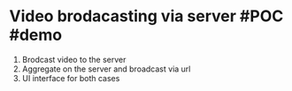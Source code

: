 # Video brodacasting via server #POC #demo

1. Brodcast video to the server
1. Aggregate on the server and broadcast via url
1. UI interface for both cases
